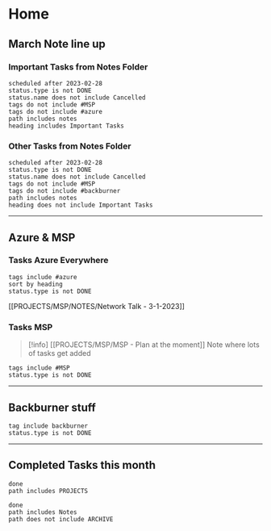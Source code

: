 # Home

## March Note line up

### Important Tasks from Notes Folder

```tasks
scheduled after 2023-02-28
status.type is not DONE
status.name does not include Cancelled
tags do not include #MSP
tags do not include #azure 
path includes notes
heading includes Important Tasks
```
### Other Tasks from Notes Folder

```tasks
scheduled after 2023-02-28
status.type is not DONE
status.name does not include Cancelled
tags do not include #MSP 
tags do not include #backburner  
path includes notes
heading does not include Important Tasks
```


___

## Azure & MSP
### Tasks Azure Everywhere

```tasks
tags include #azure
sort by heading
status.type is not DONE
```
[[PROJECTS/MSP/NOTES/Network Talk - 3-1-2023]]

### Tasks MSP
> [!info]
> [[PROJECTS/MSP/MSP - Plan at the moment]] Note where lots of tasks get added
```tasks
tags include #MSP 
status.type is not DONE
```


---
## Backburner stuff
```tasks
tag include backburner
status.type is not DONE
```


---
## Completed Tasks this month
```tasks
done
path includes PROJECTS
```

```tasks
done
path includes Notes
path does not include ARCHIVE
```